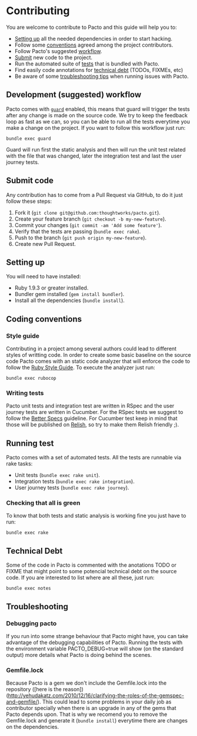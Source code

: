 # Contributing

You are welcome to contribute to Pacto and this guide will help you to:

- [Setting up](#setup) all the needed dependencies in order to start hacking.
- Follow some [conventions](#code-conventions) agreed among the project
contributors.
- Follow Pacto's suggested [workflow](#workflow).
- [Submit](#submit-code) new code to the project.
- Run the automated suite of [tests](#run-tests) that is bundled with Pacto.
- Find easily code annotations for [technical debt](#techical-debt) (TODOs,
FIXMEs, etc)
- Be aware of some [troubleshooting tips](#troubleshooting) when running issues
with Pacto.

## <a name="workflow"></a>Development (suggested) workflow

Pacto comes with [`guard`](https://github.com/guard/guard) enabled, this means
that guard will trigger the tests after any change is made on the source code.
We try to keep the feedback loop as fast as we can, so you can be able to run
all the tests everytime you make a change on the project. If you want to follow
this workflow just run:

`bundle exec guard`

Guard will run first the static analysis and then will run the unit test related
with the file that was changed, later the integration test and last the user
journey tests.

## <a name="submit-code"></a>Submit code

Any contribution has to come from a Pull Request via GitHub, to do it just
follow these steps:

1. Fork it (`git clone git@github.com:thoughtworks/pacto.git`).
2. Create your feature branch (`git checkout -b my-new-feature`).
3. Commit your changes (`git commit -am 'Add some feature'`).
4. Verify that the tests are passing (`bundle exec rake`).
5. Push to the branch (`git push origin my-new-feature`).
6. Create new Pull Request.

## <a name="setup"></a>Setting up

You will need to have installed:

- Ruby 1.9.3 or greater installed.
- Bundler gem installed (`gem install bundler`).
- Install all the dependencies (`bundle install`).

## <a name="code-conventions"></a>Coding conventions

### Style guide

Contributing in a project among several authors could lead to different styles
of writting code. In order to create some basic baseline on the source code
Pacto comes with an static code analyzer that will enforce the code to follow
the [Ruby Style Guide](https://github.com/bbatsov/ruby-style-guide). To execute
the analyzer just run:

`bundle exec rubocop`

### Writing tests

Pacto unit tests and integration test are written in RSpec and the user journey
tests are written in Cucumber. For the RSpec tests we suggest to follow the
[Better Specs](http://betterspecs.org/) guideline. For Cucumber test keep in
mind that those will be published on
[Relish](https://www.relishapp.com/maxlinc/pacto/docs), so try to make them
Relish friendly ;).

## <a name="run-tests"></a>Running test

Pacto comes with a set of automated tests. All the tests are runnable via rake
tasks:

- Unit tests (`bundle exec rake unit`).
- Integration tests (`bundle exec rake integration`).
- User journey tests (`bundle exec rake journey`).

### Checking that all is green

To know that both tests and static analysis is working fine you just have to
run:

`bundle exec rake`

## <a name="technical-debt"></a>Technical Debt

Some of the code in Pacto is commented with the anotations TODO or
FIXME that might point to some potencial technical debt on the source code. If
you are interested to list where are all these, just run:

`bundle exec notes`

## <a name="troubleshooting"></a>Troubleshooting

### Debugging pacto

If you run into some strange behaviour that Pacto might have, you can take
advantage of the debugging capabilities of Pacto. Running the tests with the
environment variable PACTO_DEBUG=true will show (on the standard output) more
details what Pacto is doing behind the scenes.

### Gemfile.lock

Because Pacto is a gem we don't include the Gemfile.lock into the repository
([here is the reason])(http://yehudakatz.com/2010/12/16/clarifying-the-roles-of-the-gemspec-and-gemfile/).
This could lead to some problems in your daily job as contributor specially
when there is an upgrade in any of the gems that Pacto depends upon. That is
why we recomend you to remove the Gemfile.lock and generate it
(`bundle install`) everytime there are changes on the dependencies.

